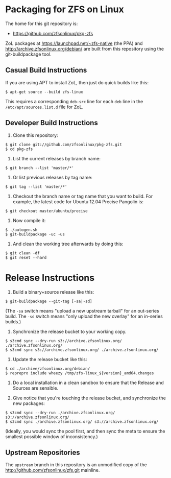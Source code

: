 # Packaging for ZFS on Linux

The home for this git repository is:

* https://github.com/zfsonlinux/pkg-zfs

ZoL packages at https://launchpad.net/~zfs-native (the PPA) and
http://archive.zfsonlinux.org/debian/ are built from this repository using the
git-buildpackage tool.


## Casual Build Instructions

If you are using APT to install ZoL, then just do quick builds like this:
```
$ apt-get source --build zfs-linux
```
This requires a corresponding `deb-src` line for each `deb` line in the
`/etc/apt/sources.list.d` file for ZoL.


## Developer Build Instructions

1. Clone this repository:
```
$ git clone git://github.com/zfsonlinux/pkg-zfs.git
$ cd pkg-zfs
```

1. List the current releases by branch name:
```
$ git branch --list 'master/*'
```

1. Or list previous releases by tag name:
```
$ git tag --list 'master/*'
```

1. Checkout the branch name or tag name that you want to build.  For example,
the latest code for Ubuntu 12.04 Precise Pangolin is:
```
$ git checkout master/ubuntu/precise
```

1. Now compile it:
```
$ ./autogen.sh
$ git-buildpackage -uc -us
```

1. And clean the working tree afterwards by doing this:
```
$ git clean -df
$ git reset --hard
```

# Release Instructions

1. Build a binary+source release like this:
```
$ git-buildpackage --git-tag [-sa|-sd]
```
(The `-sa` switch means "upload a new upstream tarball" for an out-series
build. The `-sd` switch means "only upload the new overlay" for an in-series
builds.)

1. Synchronize the release bucket to your working copy.
```
$ s3cmd sync --dry-run s3://archive.zfsonlinux.org/ ./archive.zfsonlinux.org/
$ s3cmd sync s3://archive.zfsonlinux.org/ ./archive.zfsonlinux.org/
```

1. Update the release bucket like this:
```
$ cd ./archive/zfsonlinux.org/debian/
$ reprepro include wheezy /tmp/zfs-linux_${version}_amd64.changes
```

1. Do a local installation in a clean sandbox to ensure that the Release and
Sources are sensible.

1. Give notice that you're touching the release bucket, and synchronize the new
packages:
```
$ s3cmd sync --dry-run ./archive.zfsonlinux.org/ s3://archive.zfsonlinux.org/
$ s3cmd sync ./archive.zfsonlinux.org/ s3://archive.zfsonlinux.org/
```

(Ideally, you would sync the pool first, and then sync the meta to ensure the
smallest possible window of inconsistency.)


## Upstream Repositories

The `upstream` branch in this repository is an unmodified copy of the
http://github.com/zfsonlinux/zfs.git mainline.
